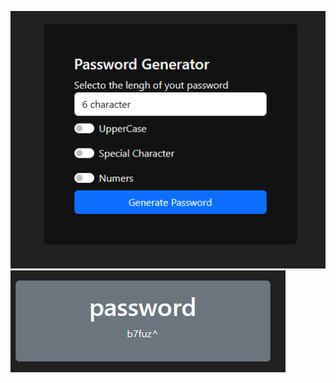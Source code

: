 ![Muestra Home](https://raw.githubusercontent.com/gaston010/django-generador/master/generator/home.png)
![Password Generada](https://raw.githubusercontent.com/gaston010/django-generador/master/generator/pass.png)
 